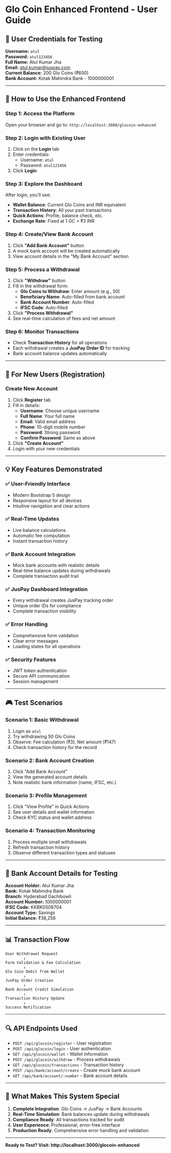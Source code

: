 # Glo Coin Enhanced Frontend - User Guide

## 🎯 **User Credentials for Testing**

**Username:** `atul`  
**Password:** `atul123456`  
**Full Name:** Atul Kumar Jha  
**Email:** atul.kumar@juspay.com  
**Current Balance:** 200 Glo Coins (₹600)  
**Bank Account:** Kotak Mahindra Bank - 1000000001

---

## 🚀 **How to Use the Enhanced Frontend**

### **Step 1: Access the Platform**
Open your browser and go to: `http://localhost:3000/glocoin-enhanced`

### **Step 2: Login with Existing User**
1. Click on the **Login** tab
2. Enter credentials:
   - Username: `atul`
   - Password: `atul123456`
3. Click **Login**

### **Step 3: Explore the Dashboard**
After login, you'll see:
- **Wallet Balance**: Current Glo Coins and INR equivalent
- **Transaction History**: All your past transactions
- **Quick Actions**: Profile, balance check, etc.
- **Exchange Rate**: Fixed at 1 GC = ₹3 INR

### **Step 4: Create/View Bank Account**
1. Click **"Add Bank Account"** button
2. A mock bank account will be created automatically
3. View account details in the "My Bank Account" section

### **Step 5: Process a Withdrawal**
1. Click **"Withdraw"** button
2. Fill in the withdrawal form:
   - **Glo Coins to Withdraw**: Enter amount (e.g., 50)
   - **Beneficiary Name**: Auto-filled from bank account
   - **Bank Account Number**: Auto-filled
   - **IFSC Code**: Auto-filled
3. Click **"Process Withdrawal"**
4. See real-time calculation of fees and net amount

### **Step 6: Monitor Transactions**
- Check **Transaction History** for all operations
- Each withdrawal creates a **JusPay Order ID** for tracking
- Bank account balance updates automatically

---

## 🔧 **For New Users (Registration)**

### **Create New Account**
1. Click **Register** tab
2. Fill in details:
   - **Username**: Choose unique username
   - **Full Name**: Your full name
   - **Email**: Valid email address
   - **Phone**: 10-digit mobile number
   - **Password**: Strong password
   - **Confirm Password**: Same as above
3. Click **"Create Account"**
4. Login with your new credentials

---

## 💡 **Key Features Demonstrated**

### ✅ **User-Friendly Interface**
- Modern Bootstrap 5 design
- Responsive layout for all devices
- Intuitive navigation and clear actions

### ✅ **Real-Time Updates**
- Live balance calculations
- Automatic fee computation
- Instant transaction history

### ✅ **Bank Account Integration**
- Mock bank accounts with realistic details
- Real-time balance updates during withdrawals
- Complete transaction audit trail

### ✅ **JusPay Dashboard Integration**
- Every withdrawal creates JusPay tracking order
- Unique order IDs for compliance
- Complete transaction visibility

### ✅ **Error Handling**
- Comprehensive form validation
- Clear error messages
- Loading states for all operations

### ✅ **Security Features**
- JWT token authentication
- Secure API communication
- Session management

---

## 🎮 **Test Scenarios**

### **Scenario 1: Basic Withdrawal**
1. Login as `atul`
2. Try withdrawing 50 Glo Coins
3. Observe: Fee calculation (₹3), Net amount (₹147)
4. Check transaction history for the record

### **Scenario 2: Bank Account Creation**
1. Click "Add Bank Account"
2. View the generated account details
3. Note realistic bank information (name, IFSC, etc.)

### **Scenario 3: Profile Management**
1. Click "View Profile" in Quick Actions
2. See user details and wallet information
3. Check KYC status and wallet address

### **Scenario 4: Transaction Monitoring**
1. Process multiple small withdrawals
2. Refresh transaction history
3. Observe different transaction types and statuses

---

## 🏦 **Bank Account Details for Testing**

**Account Holder:** Atul Kumar Jha  
**Bank:** Kotak Mahindra Bank  
**Branch:** Hyderabad Gachibowli  
**Account Number:** 1000000001  
**IFSC Code:** KKBK0508704  
**Account Type:** Savings  
**Initial Balance:** ₹38,256  

---

## 📊 **Transaction Flow**

```
User Withdrawal Request
        ↓
Form Validation & Fee Calculation
        ↓
Glo Coin Debit from Wallet
        ↓
JusPay Order Creation
        ↓
Bank Account Credit Simulation
        ↓
Transaction History Update
        ↓
Success Notification
```

---

## 🔍 **API Endpoints Used**

- `POST /api/glocoin/register` - User registration
- `POST /api/glocoin/login` - User authentication
- `GET /api/glocoin/wallet` - Wallet information
- `POST /api/glocoin/withdraw` - Process withdrawals
- `GET /api/glocoin/transactions` - Transaction history
- `POST /api/bank/account/create` - Create mock bank account
- `GET /api/bank/account/:number` - Bank account details

---

## 🎉 **What Makes This System Special**

1. **Complete Integration**: Glo Coins → JusPay → Bank Accounts
2. **Real-Time Simulation**: Bank balances update during withdrawals
3. **Compliance Ready**: All transactions tracked for audit
4. **User Experience**: Professional, error-free interface
5. **Production Ready**: Comprehensive error handling and validation

---

**Ready to Test? Visit: http://localhost:3000/glocoin-enhanced**
